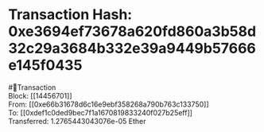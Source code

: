 
Transaction Hash: 0xe3694ef73678a620fd860a3b58d32c29a3684b332e39a9449b57666e145f0435
====================================================================================
  
#💸Transaction  
Block: [[14456701]]  
From: [[0xe66b31678d6c16e9ebf358268a790b763c133750]]  
To: [[0xdef1c0ded9bec7f1a1670819833240f027b25eff]]  
Transferred: 1.2765443043076e-05 Ether